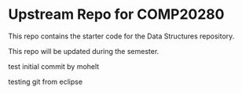 # Upstream Repo for COMP20280

This repo contains the starter code for the Data Structures repository.

This repo will be updated during the semester.

test initial commit by mohelt

testing git from eclipse
